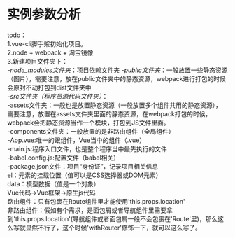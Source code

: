 # 实例参数分析

todo：  
    1.vue-cli脚手架初始化项目。  
    2.node + webpack + 淘宝镜像  
    3.新建项目文件夹下：  
        -*node_modules文件夹*：项目依赖文件夹
        -*public文件夹*：一般放置一些静态资源（图片），需要注意，放在public文件夹中的静态资源，webpack进行打包的时候会原封不动打包到dist文件夹中  
        -*src文件夹（程序员源代码文件夹）*：  
            -assets文件夹：一般也是放置静态资源（一般放置多个组件共用的静态资源），需要注意，放置在assets文件夹里面的静态资源，在webpack打包的时候，webpack会把静态资源当作一个模块，打包到JS文件里面。  
            -components文件夹：一般放置的是非路由组件（全局组件）  
            -App.vue:唯一的跟组件，Vue当中的组件（.vue）  
            -main.js:程序入口文件，也是整个程序当中最先执行的文件  
        -babel.config.js:配置文件（babel相关）  
        -package.json文件：项目“身份证”，记录项目相关信息  
el：元素的挂载位置（值可以是CSS选择器或DOM元素）  
data：模型数据（值是一个对象）  
Vue代码→Vue框架→原生js代码  
路由组件：只有包裹在Route组件里才能使用'this.props.location'  
非路由组件：假如有个需求，是面包屑或者导航组件里需要拿到'this.props.location'(导航组件或者面包屑一般不会包裹在'Route'里)，那么这么写就显然不行了，这个时候'withRouter'修饰一下，就可以这么写了。  
